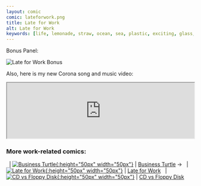 ```yaml
---
layout: comic
comic: lateforwork.png
title: Late for Work
alt: Late for Work
keywords: [life, lemonade, straw, ocean, sea, plastic, exciting, glass, loop, crazy, death]
---
```


Bonus Panel:

![Late for Work Bonus](/images/lateforwork_bonus.png)

Also, here is my new Corona song and music video:

<iframe class="center" width="100%" src="https://www.youtube.com/embed/DU6ObLRuz74" allowfullscreen="allowfullscreen" seamless="seamless"></iframe>

### More work-related comics:

&nbsp; | [![Business Turtle](/thumbs/businessturtle.png){:height="50px" width="50px"}](https://lolnein.com/2019/05/23/businessturtle/) | [Business Turtle](https://lolnein.com/2019/05/23/businessturtle/)
&rarr; &nbsp; | [![Late for Work](/thumbs/lateforwork.png){:height="50px" width="50px"}](https://lolnein.com/2019/08/30/lateforwork/) | [Late for Work](https://lolnein.com/2019/08/30/lateforwork/)
&nbsp; | [![CD vs Floppy Disk](/thumbs/cdvsfloppydisk.png){:height="50px" width="50px"}](https://lolnein.com/2015/05/11/cdvsfloppydisk/) | [CD vs Floppy Disk](https://lolnein.com/2015/05/11/cdvsfloppydisk/)